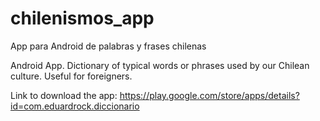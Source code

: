 # chilenismos_app
App para Android de palabras y frases chilenas

Android App. Dictionary of typical words or phrases used by our Chilean culture. Useful for foreigners.


Link to download the app:
https://play.google.com/store/apps/details?id=com.eduardrock.diccionario
